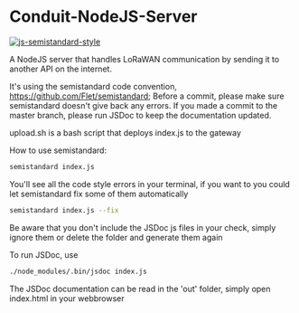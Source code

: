 # Conduit-NodeJS-Server
[![js-semistandard-style](https://cdn.rawgit.com/flet/semistandard/master/badge.svg)](https://github.com/Flet/semistandard)

A NodeJS server that handles LoRaWAN communication by sending it to another API on the internet.

It's using the semistandard code convention, https://github.com/Flet/semistandard;
Before a commit, please make sure semistandard doesn't give back any errors. If you made a commit to the master branch, please run JSDoc to keep the documentation updated.

upload.sh is a bash script that deploys index.js to the gateway

How to use semistandard:

```sh
semistandard index.js
```
You'll see all the code style errors in your terminal,
if you want to you could let semistandard fix some of them automatically

```sh
semistandard index.js --fix
```
Be aware that you don't include the JSDoc js files in your check, simply ignore them or delete the folder and generate them again

To run JSDoc, use

```sh
./node_modules/.bin/jsdoc index.js
```

The JSDoc documentation can be read in the 'out' folder, simply open index.html in your webbrowser
